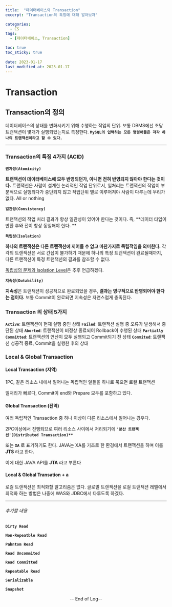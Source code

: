 ```yaml
---
title:  "데이터베이스와 Transaction" 
excerpt: "Transaction의 특징에 대해 알아보자"

categories:
  - CS
tags:
  - [데이터베이스, Transaction]

toc: true
toc_sticky: true
 
date: 2023-01-17
last_modified_at: 2023-01-17
---
```




# Transaction

## Transaction의 정의

데이터베이스의 상태를 변화시키기 위해 수행하는 작업의 단위. 보통 DBMS에선 초당 트랜잭션이 몇개가 실행되었는지로 측정한다. **`MySQL의 입력하는 모든 명령어들은 각각 하나의 트랜잭션이라고 할 수 있다.`**

------

### Transaction의 특징 4가지 (ACID)



 **`원자성(Atomicity)`**

**트랜잭션이 데이터베이스에 모두 반영되던가, 아니면 전혀 반영되지 않아야 한다는 것이다.** 트랜잭션은 사람이 설계한 논리적인 작업 단위로서, 일처리는 트랜잭션의 작업이 부분적으로 실행되다가 중단되지 않고 작업단위 별로 이루어져야 사람이 다루는데 무리가 없다. All or nothing

 **`일관성(Consistency)`**

트랜잭션의 작업 처리 결과가 항상 일관성이 있어야 한다는 것이다. 즉, **데이터 타입이 반환 후와 전이 항상 동일해야 한다. **

 **`독립성(Isolation)`**

**하나의 트랜잭션은 다른 트랜잭션에 끼어들 수 없고 마찬가지로 독립적임을 의미한다.** 각각의 트랜잭션은 서로 간섭이 불가하기 때문에 하나의 특정 트랜잭션이 완료될때까지, 다른 트랜잭션이 특정 트랜잭션의 결과를 참조할 수 없다.

[독립성의 문제와 Isolation Level](https://parxism.github.io/cs/Transaction-isolation)은 추후 언급하겠다.

 **`지속성(Dutability)`**

**지속성**은 트랜잭션이 성공적으로 완료되었을 경우, **결과는 영구적으로 반영되어야 한다는 점이다.** 보통 Commit이 완료되면 지속성은 자연스럽게 충족된다.



### Transaction 의 상태 5가지

 **`Active`**: 트랜잭션이 현재 실행 중인 상태
 **`Failed`**: 트랜잭션 실행 중 오류가 발생해서 중단된 상태
 **`Aborted`**: 트랜잭션이 비정상 종료되어 Rollback이 수행된 상태
 **`Partially Committed`**: 트랜잭션의 연산이 모두 실행되고 Commit되기 전 상태
 **`Commited`**: 트랜잭션 성공적 종료, Commit을 실행한 후의 상태



### Local & Global Transaction

#### Local Transaction (지역)

1PC, 같은 리소스 내에서 일어나는 독립적인 일들을 하나로 묶으면 로컬 트랜잭션

일처리가 빠르다, Commit이 end와 Prepare 모두를 포함하고 있다.

#### Global Transaction (전역)

여러 독립적인 Transaction 중 하나 이상이 다른 리소스에서 일어나는 경우다.

2PC이상에서 진행되므로 여러 리소스 사이에서 처리되기에 **`'분산 트랜잭션'(Distributed Transaction)**`**

또는 **`XA`** 로 표기하기도 한다. JAVA는 XA를 기초로 한 환경에서 트랜잭션을 하며 이를 **JTS** 라고 한다.

이에 대한 JAVA API를 **JTA** 라고 부른다

#### Local & Global Transation + a

로컬 트랜잭션은 최적화할 알고리즘은 없다. 글로벌 트랜잭션을 로컬 트랜잭션 레벨에서 최적화 하는 방법은 나중에 WAS와 JDBC에서 다루도록 하겠다.

------

###### 추가할 내용

**`Dirty Read`**

**`Non-Repeatble Read`**

**`Pahntom Read`**



**`Read Uncommited`**

**`Read Committed`**

**`Repeatable Read`**

**`Serializable`**

**`Snapshot`**

<center> -- End of Log--  </center>

